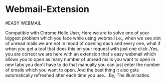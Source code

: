 # Webmail-Extension

#EASY WEBMAIL

Compatible with Chrome
Hello User,
Here we are to solve one of your biggest problem which you face while using webmail i.e., when we see alot of unread mails we are not in mood of opening each and every one, what if when you get a tool that does this on your request with just one click..Yes, you are correct we are here with an extension that's easy webmail which allows you to open as many number of unread mails you want to open in new tabs you don't have to do that manually you can just enter the number of emails which you want to open. And the best thing it also gets automatically refreshed after each time you use...
By,
The Illuminaties.
